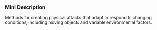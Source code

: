 ### Mini Description

Methods for creating physical attacks that adapt or respond to changing conditions, including moving objects and variable environmental factors.
